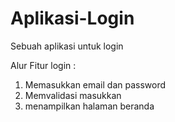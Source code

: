 # Aplikasi-Login
Sebuah aplikasi untuk login

Alur Fitur login : 
1. Memasukkan email dan password
2. Memvalidasi masukkan
3. menampilkan halaman beranda
